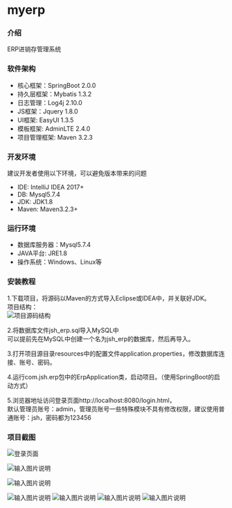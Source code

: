 # myerp

### 介绍
ERP进销存管理系统

### 软件架构
* 核心框架：SpringBoot 2.0.0
* 持久层框架：Mybatis 1.3.2
* 日志管理：Log4j 2.10.0
* JS框架：Jquery 1.8.0
* UI框架: EasyUI 1.3.5
* 模板框架: AdminLTE 2.4.0
* 项目管理框架: Maven 3.2.3

### 开发环境
建议开发者使用以下环境，可以避免版本带来的问题
* IDE: IntelliJ IDEA 2017+
* DB: Mysql5.7.4
* JDK: JDK1.8
* Maven: Maven3.2.3+

### 运行环境
* 数据库服务器：Mysql5.7.4
* JAVA平台: JRE1.8
* 操作系统：Windows、Linux等

### 安装教程
1.下载项目，将源码以Maven的方式导入Eclipse或IDEA中，并关联好JDK。  
项目结构：  
![项目源码结构](https://images.gitee.com/uploads/images/2019/1206/102251_e6a0b87d_5340558.png "屏幕截图.png")  

2.将数据库文件jsh_erp.sql导入MySQL中  
可以提前先在MySQL中创建一个名为jsh_erp的数据库，然后再导入。  

3.打开项目源目录resources中的配置文件application.properties，修改数据库连接、账号、密码。  

4.运行com.jsh.erp包中的ErpApplication类，启动项目。（使用SpringBoot的启动方式）  

5.浏览器地址访问登录页面http://localhost:8080/login.html，  
默认管理员账号：admin，管理员账号一些特殊模块不具有修改权限，建议使用普通账号：jsh，密码都为123456

### 项目截图

![登录页面](https://images.gitee.com/uploads/images/2019/1206/102155_e66fd260_5340558.png "屏幕截图.png")

![输入图片说明](https://images.gitee.com/uploads/images/2019/1206/113941_da66ab56_5340558.png "2019-12-05_082557.png")

![输入图片说明](https://images.gitee.com/uploads/images/2019/1206/113951_03ad5d86_5340558.png "2019-12-05_082637.png")

![输入图片说明](https://images.gitee.com/uploads/images/2019/1206/114001_c22126ca_5340558.png "2019-12-05_082656.png")
![输入图片说明](https://images.gitee.com/uploads/images/2019/1206/114035_ef42b3e0_5340558.png "2019-12-05_082802.png")
![输入图片说明](https://images.gitee.com/uploads/images/2019/1206/114047_e2f223f4_5340558.png "2019-12-05_083024.png")
![输入图片说明](https://images.gitee.com/uploads/images/2019/1206/114056_fb9ff14c_5340558.png "2019-12-06_085911.png")